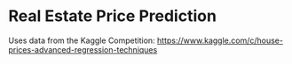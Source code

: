 # Real Estate Price Prediction
Uses data from the Kaggle Competition:  https://www.kaggle.com/c/house-prices-advanced-regression-techniques
